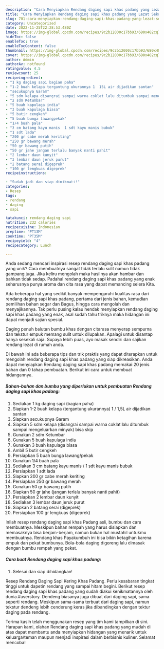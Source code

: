 ```yaml
---
description: "Cara Menyiapkan Rendang daging sapi khas padang yang Lezat Sekali"
title: "Cara Menyiapkan Rendang daging sapi khas padang yang Lezat Sekali"
slug: 701-cara-menyiapkan-rendang-daging-sapi-khas-padang-yang-lezat-sekali
category: Uncategorized
date: 2022-11-25T22:28:53.480Z
image: https://img-global.cpcdn.com/recipes/9c2b12000c17bb93/680x482cq70/rendang-daging-sapi-khas-padang-foto-resep-utama.jpg
hideToc: false
enableToc: true
enableTocContent: false
thumbnail: https://img-global.cpcdn.com/recipes/9c2b12000c17bb93/680x482cq70/rendang-daging-sapi-khas-padang-foto-resep-utama.jpg
cover: https://img-global.cpcdn.com/recipes/9c2b12000c17bb93/680x482cq70/rendang-daging-sapi-khas-padang-foto-resep-utama.jpg
author: Admin
authorAv: notfound
ratingvalue: 4.5
reviewcount: 25
recipeingredient:
- "1 kg daging sapi bagian paha"
- "1-2 buah kelapa tergantung ukurannya 1  15L air dijadikan santan"
- "secukupnya Garam"
- "5 sdm kelapa disangrai sampai warna coklat lalu ditumbuk sampai mengeluarkan minyak bisa skip"
- "2 sdm Ketumbar"
- "5 buah kapulaga india"
- "3 buah kapulaga biasa"
- "5 butir cengkeh"
- "5 buah bunga lawangpekak"
- "1/4 buah pala"
- "3 cm batang kayu manis  1 sdt kayu manis bubuk"
- "1 sdt lada"
- "200 gr cabe merah keriting"
- "250 gr bawang merah"
- "50 gr bawang putih"
- "50 gr jahe jangan terlalu banyak nanti pahit"
- "2 lembar daun kunyit"
- "3 lembar daun jeruk purut"
- "2 batang serai digeprek"
- "100 gr lengkuas digeprek"
recipeinstructions:

- "Sudah jadi dan siap dinikmati!"
categories:
- Resep
tags:
- rendang
- daging
- sapi

katakunci: rendang daging sapi 
nutrition: 232 calories
recipecuisine: Indonesian
preptime: "PT13M"
cooktime: "PT35M"
recipeyield: "4"
recipecategory: Lunch

---
```





Anda sedang mencari inspirasi resep rendang daging sapi khas padang yang unik? Cara membuatnya sangat tidak terlalu sulit namun tidak gampang juga. Jika keliru mengolah maka hasilnya akan hambar dan bahkan tidak sedap. Padahal rendang daging sapi khas padang yang enak seharusnya punya aroma dan cita rasa yang dapat memancing selera Kita.





Ada beberapa hal yang sedikit banyak mempengaruhi kualitas rasa dari rendang daging sapi khas padang, pertama dari jenis bahan, kemudian pemilihan bahan segar dan Bagus, hingga cara mengolah dan menyajikannya. Tak perlu pusing kalau hendak menyiapkan rendang daging sapi khas padang yang enak,      asal sudah tahu triknya maka hidangan ini dapat menjadi sajian spesial.














Daging penuh balutan bumbu khas dengan citarasa menyerap sempurna dan tekstur empuk memang sulit untuk dilupakan. Apalagi untuk disantap hanya sesekali saja. Supaya lebih puas, ayo masak sendiri dan sajikan rendang lezat di rumah anda.






Di bawah ini ada beberapa tips dan trik praktis yang dapat diterapkan untuk mengolah rendang daging sapi khas padang yang siap dikreasikan. Anda dapat menyiapkan Rendang daging sapi khas padang memakai 20 jenis bahan dan 0 tahap pembuatan. Berikut ini cara untuk membuat hidangannya.

<!--inarticleads1-->

##### Bahan-bahan dan bumbu yang diperlukan untuk pembuatan Rendang daging sapi khas padang:

1. Sediakan 1 kg daging sapi (bagian paha)
1. Siapkan 1-2 buah kelapa (tergantung ukurannya) 1 / 1,5L air dijadikan santan
1. Siapkan secukupnya Garam
1. Siapkan 5 sdm kelapa (disangrai sampai warna coklat lalu ditumbuk sampai mengeluarkan minyak) bisa skip
1. Gunakan 2 sdm Ketumbar
1. Gunakan 5 buah kapulaga india
1. Gunakan 3 buah kapulaga biasa
1. Ambil 5 butir cengkeh
1. Persiapkan 5 buah bunga lawang/pekak
1. Gunakan 1/4 buah pala
1. Sediakan 3 cm batang kayu manis / 1 sdt kayu manis bubuk
1. Persiapkan 1 sdt lada
1. Siapkan 200 gr cabe merah keriting
1. Persiapkan 250 gr bawang merah
1. Gunakan 50 gr bawang putih
1. Siapkan 50 gr jahe (jangan terlalu banyak nanti pahit)
1. Persiapkan 2 lembar daun kunyit
1. Sediakan 3 lembar daun jeruk purut
1. Siapkan 2 batang serai (digeprek)
1. Persiapkan 100 gr lengkuas (digeprek)


Inilah resep rendang daging sapi khas Padang asli, bumbu dan cara membuatnya. Meskipun bahan rempah yang harus disiapkan dan memasaknya bisa berjam-berjam, namun bukan hal mustahil untukmu membuatnya. Rendang khas Payakumbuh ini bisa bikin ketagihan karena empuk dan pekat bumbunya. Bola-bola daging digoreng lalu dimasak dengan bumbu rempah yang pekat. 

<!--inarticleads2-->

##### Cara buat Rendang daging sapi khas padang:


1. Selesai dan siap dihidangkan!

Resep Rendang Daging Sapi Kering Khas Padang. Perlu kesabaran tingkat tinggi untuk dapetin rendang yang sampai hitam begini. Berikut resep rendang daging sapi khas padang yang sudah diakui kenikmatannya oleh dunia.#userstory. Dendeng biasanya juga dibuat dari daging sapi, sama seperti rendang. Meskipun sama-sama terbuat dari daging sapi, namun tekstur dendeng lebih cenderung keras jika dibandingkan dengan tektur daging pada rendang. 

Terima kasih telah menggunakan resep yang tim kami tampilkan di sini. Harapan kami, olahan Rendang daging sapi khas padang yang mudah di atas dapat membantu anda menyiapkan hidangan yang menarik untuk keluarga/teman maupun menjadi inspirasi dalam berbisnis kuliner. Selamat mencoba!
